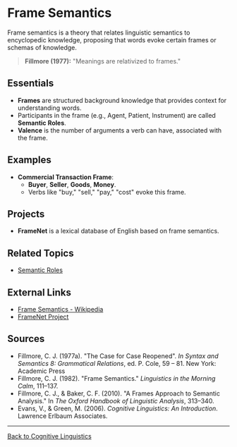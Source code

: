 # Frame Semantics

Frame semantics is a theory that relates linguistic semantics to encyclopedic knowledge, proposing that words evoke certain frames or schemas of knowledge.

> **Fillmore (1977):**
> "Meanings are relativized to frames."

## Essentials

- **Frames** are structured background knowledge that provides context for understanding words.
- Participants in the frame (e.g., Agent, Patient, Instrument) are called **Semantic Roles**.
- **Valence** is the number of arguments a verb can have, associated with the frame.


## Examples

- **Commercial Transaction Frame**:
  - **Buyer**, **Seller**, **Goods**, **Money**.
  - Verbs like "buy," "sell," "pay," "cost" evoke this frame.

## Projects

- **FrameNet** is a lexical database of English based on frame semantics.

## Related Topics

- [Semantic Roles](../../Language/Inner-Structure/Semantics/Semantic-Roles.md)

## External Links

- [Frame Semantics - Wikipedia](https://en.wikipedia.org/wiki/Frame_semantics_(linguistics))
- [FrameNet Project](https://framenet.icsi.berkeley.edu/)

## Sources

- Fillmore, C. J.  (1977a). "The Case for Case Reopened". *In Syntax and Semantics 8:
Grammatical Relations*, ed. P. Cole, 59 – 81. New York: Academic Press
- Fillmore, C. J. (1982). "Frame Semantics." *Linguistics in the Morning Calm*, 111–137.
- Fillmore, C. J., & Baker, C. F. (2010). "A Frames Approach to Semantic Analysis." In *The Oxford Handbook of Linguistic Analysis*, 313–340.
- Evans, V., & Green, M. (2006). *Cognitive Linguistics: An Introduction*. Lawrence Erlbaum Associates.

---

[Back to Cognitive Linguistics](../README.md)
